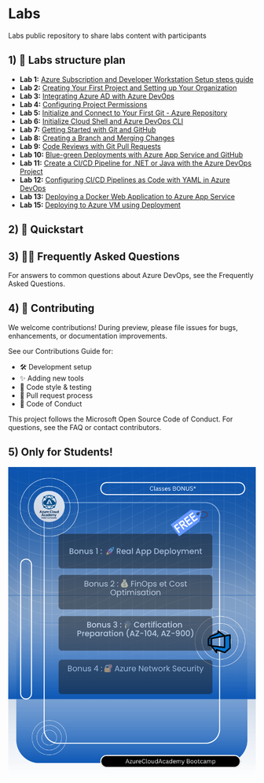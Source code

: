 # Labs
Labs public repository to share labs content with participants

## 1) 📌 Labs structure plan

- **Lab 1:** [Azure Subscription and Developer Workstation Setup steps guide](lab1/lab1.md)
- **Lab 2:** [Creating Your First Project and Setting up Your Organization](lab2/lab2.md)
- **Lab 3:** [Integrating Azure AD with Azure DevOps](lab3/lab3.md)
- **Lab 4:** [Configuring Project Permissions](lab4/lab4.md)
- **Lab 5:** [Initialize and Connect to Your First Git - Azure Repository](lab5/lab5.md)
- **Lab 6:** [Initialize Cloud Shell and Azure DevOps CLI](lab6/lab6.md)
- **Lab 7:** [Getting Started with Git and GitHub](lab7/lab7.md)
- **Lab 8:** [Creating a Branch and Merging Changes](lab8/lab8.md)
- **Lab 9:** [Code Reviews with Git Pull Requests](lab9/lab9.md)
- **Lab 10:** [Blue-green Deployments with Azure App Service and GitHub](lab10/lab10.md)
- **Lab 11:** [Create a CI/CD Pipeline for .NET or Java with the Azure DevOps Project](lab11/lab11.md)
- **Lab 12:** [Configuring CI/CD Pipelines as Code with YAML in Azure DevOps](lab12/lab12.md)
- **Lab 13:** [Deploying a Docker Web Application to Azure App Service](lab13/lab13.md)
- **Lab 15:** [Deploying to Azure VM using Deployment](lab14/lab14.md)




## 2) 📌 Quickstart


## 3) 🙋‍♀️ Frequently Asked Questions

For answers to common questions about Azure DevOps, see the Frequently Asked Questions.

## 4) 📌 Contributing

We welcome contributions! During preview, please file issues for bugs, enhancements, or documentation improvements.

See our Contributions Guide for:

- 🛠️ Development setup
- ✨ Adding new tools
- 📝 Code style & testing
- 🔄 Pull request process
- 🤝 Code of Conduct

This project follows the Microsoft Open Source Code of Conduct. For questions, see the FAQ or contact contributors.

## 5) Only for Students!

![students_only_bonus](./students-bonus.png)
